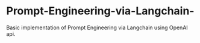 # Prompt-Engineering-via-Langchain-
Basic implementation of Prompt Engineering via Langchain  using OpenAI api.
